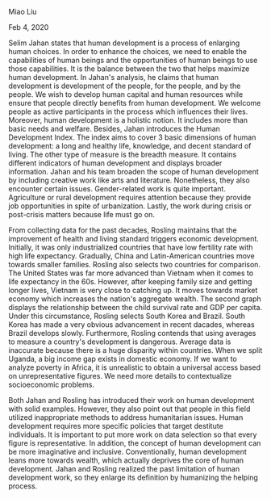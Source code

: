 Miao Liu

Feb 4, 2020

Selim Jahan states that human development is a process of enlarging human choices. In order to enhance the choices, we need to enable the capabilities of human beings and the opportunities of human beings to use those capabilities. It is the balance between the two that helps maximize human development. In Jahan's analysis, he claims that human development is development of the people, for the people, and by the people. We wish to develop human capital and human resources while ensure that people directly benefits from human development. We welcome people as active participants in the process which influences their lives. Moreover, human development is a holistic notion. It includes more than basic needs and welfare. Besides, Jahan introduces the Human Development Index. The index aims to cover 3 basic dimensions of human development: a long and healthy life, knowledge, and decent standard of living. The other type of measure is the breadth measure. It contains different indicators of human development and displays broader information. Jahan and his team broaden the scope of human development by including creative work like arts and literature. Nonetheless, they also encounter certain issues. Gender-related work is quite important. Agriculture or rural development requires attention because they provide job opportunities in spite of urbanization. Lastly, the work during crisis or post-crisis matters because life must go on.

From collecting data for the past decades, Rosling maintains that the improvement of health and living standard triggers economic development. Initially, it was only industrialized countries that have low fertility rate with high life expectancy. Gradually, China and Latin-American countries move towards smaller families. Rosling also selects two countries for comparison. The United States was far more advanced than Vietnam when it comes to life expectancy in the 60s. However, after keeping family size and getting longer lives, Vietnam is very close to catching up. It moves towards market economy which increases the nation's aggregate wealth. The second graph displays the relationship between the child survival rate and GDP per capita. Under this circumstance, Rosling selects South Korea and Brazil. South Korea has made a very obvious advancement in recent dacades, whereas Brazil develops slowly. Furthermore, Rosling contends that using averages to measure a country's development is dangerous. Average data is inaccurate because there is a huge disparity within countries. When we split Uganda, a big income gap exists in domestic economy. If we want to analyze poverty in Africa, it is unrealistic to obtain a universal access based on unrepresentative figures. We need more details to contextualize socioeconomic problems.

Both Jahan and Rosling has introduced their work on human development with solid examples. However, they also point out that people in this field utilized inappropriate methods to address humanitarian issues. Human development requires more specific policies that target destitute individuals. It is important to put more work on data selection so that every figure is representative. In addition, the concept of human development can be more imaginative and inclusive. Conventionally, human development leans more towards wealth, which actually deprives the core of human development. Jahan and Rosling realized the past limitation of human development work, so they enlarge its definition by humanizing the helping process. 
